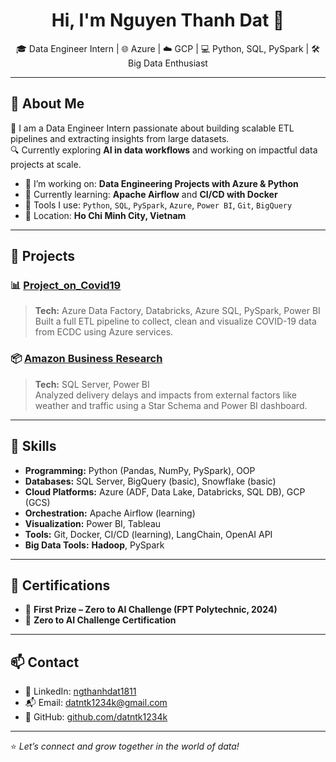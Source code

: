 <h1 align="center">Hi, I'm Nguyen Thanh Dat 👋</h1>
<p align="center">
  🎓 Data Engineer Intern | 🌐 Azure | ☁️ GCP | 💻 Python, SQL, PySpark | 🛠️ Big Data Enthusiast
</p>

---

## 📌 About Me

🎯 I am a Data Engineer Intern passionate about building scalable ETL pipelines and extracting insights from large datasets.  
🔍 Currently exploring **AI in data workflows** and working on impactful data projects at scale.

- 🔭 I’m working on: **Data Engineering Projects with Azure & Python**
- 🌱 Currently learning: **Apache Airflow** and **CI/CD with Docker**
- 🧰 Tools I use: `Python`, `SQL`, `PySpark`, `Azure`, `Power BI`, `Git`, `BigQuery`
- 📍 Location: **Ho Chi Minh City, Vietnam**

---

## 💼 Projects

### 📊 [Project_on_Covid19](https://github.com/datntk1234k/Project_on_Covid19)
> **Tech:** Azure Data Factory, Databricks, Azure SQL, PySpark, Power BI  
Built a full ETL pipeline to collect, clean and visualize COVID-19 data from ECDC using Azure services.

### 📦 [Amazon Business Research](https://github.com/datntk1234k/Amazon-Business-Research)
> **Tech:** SQL Server, Power BI  
Analyzed delivery delays and impacts from external factors like weather and traffic using a Star Schema and Power BI dashboard.

---

## 🧠 Skills

- **Programming:** Python (Pandas, NumPy, PySpark), OOP
- **Databases:** SQL Server, BigQuery (basic), Snowflake (basic)
- **Cloud Platforms:** Azure (ADF, Data Lake, Databricks, SQL DB), GCP (GCS)
- **Orchestration:** Apache Airflow (learning)
- **Visualization:** Power BI, Tableau
- **Tools:** Git, Docker, CI/CD (learning), LangChain, OpenAI API
- **Big Data Tools:** **Hadoop**, PySpark

---

## 📜 Certifications

- 🥇 **First Prize – Zero to AI Challenge (FPT Polytechnic, 2024)**  
- 📜 **Zero to AI Challenge Certification**

---

## 📫 Contact

- 💼 LinkedIn: [ngthanhdat1811](https://www.linkedin.com/in/ngthanhdat1811/)
- 📬 Email: datntk1234k@gmail.com
- 🔗 GitHub: [github.com/datntk1234k](https://github.com/datntk1234k)

---

⭐ *Let’s connect and grow together in the world of data!*
